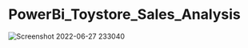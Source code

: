 # PowerBi_Toystore_Sales_Analysis
![Screenshot 2022-06-27 233040](https://user-images.githubusercontent.com/99030273/176006440-3d3cc209-ceef-47e0-82f9-7711ee9c7659.png)
